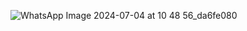 ![WhatsApp Image 2024-07-04 at 10 48 56_da6fe080](https://github.com/pranavgupta022/Sample-Portfolio-Design/assets/119832460/782e1a63-656c-46ca-8665-54c668453f24)
